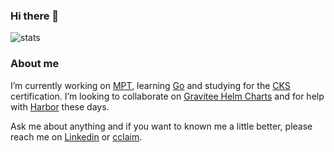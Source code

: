 ### Hi there 👋

<img src="https://github-readme-stats.vercel.app/api?username=thyarles&show_icons=true&theme=light&count_private=true" alt="stats">

### About me

I’m currently working on [MPT](https://mpt.mpt.br), learning [Go](https://golang.org/) and studying for the [CKS](https://www.youracclaim.com/org/the-linux-foundation/badge/cks-certified-kubernetes-security-specialist) certification.
I’m looking to collaborate on [Gravitee Helm Charts](https://github.com/gravitee-io/helm-charts) and for help with [Harbor](https://github.com/goharbor/harbor) these days.

Ask me about anything and if you want to known me a little better, please reach me on [Linkedin](https://www.linkedin.com/in/thyarles) or [cclaim](https://www.youracclaim.com/users/thyarles/badges).
